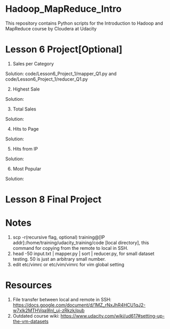 # Hadoop_MapReduce_Intro
This repository contains Python scripts for the Introduction to Hadoop and MapReduce course by Cloudera at Udacity

# Lesson 6 Project[Optional]
1. Sales per Category

Solution: code/Lesson6_Project_1/mapper_Q1.py and code/Lesson6_Project_1/reducer_Q1.py

2. Highest Sale

Solution:

3. Total Sales

Solution:

4. Hits to Page

Solution:

5. Hits from IP

Solution:

6. Most Popular

Solution:


# Lesson 8 Final Project

# Notes

1. scp -r(recursive flag, optional) training@[IP addr]:/home/training/udacity_training/code [local directory], this command for copying from the remote to local in SSH.
2. head -50 input.txt | mapper.py | sort | reducer.py, for small dataset testing. 50 is just an arbitrary small number.
3. edit etc/vimrc or etc/vim/vimrc for vim global setting

# Resources

1. File transfer between local and remote in SSH: https://docs.google.com/document/d/1MZ_rNxJhR4HCU1qJ2-w7xlk2MTHVqa9lnl_uj-zRkzk/pub
2. Outdated course wiki: https://www.udacity.com/wiki/ud617#setting-up-the-vm-datasets
